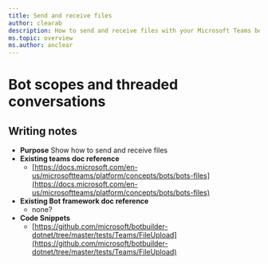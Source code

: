 ```yaml
---
title: Send and receive files
author: clearab
description: How to send and receive files with your Microsoft Teams bot.
ms.topic: overview
ms.author: anclear
---
```

# Bot scopes and threaded conversations

## Writing notes

 * **Purpose** Show how to send and receive files
 * **Existing teams doc reference** 
   * [https://docs.microsoft.com/en-us/microsoftteams/platform/concepts/bots/bots-files](https://docs.microsoft.com/en-us/microsoftteams/platform/concepts/bots/bots-files)
 * **Existing Bot framework doc reference**
   * none?
 * **Code Snippets** 
   * [https://github.com/microsoft/botbuilder-dotnet/tree/master/tests/Teams/FileUpload](https://github.com/microsoft/botbuilder-dotnet/tree/master/tests/Teams/FileUpload)